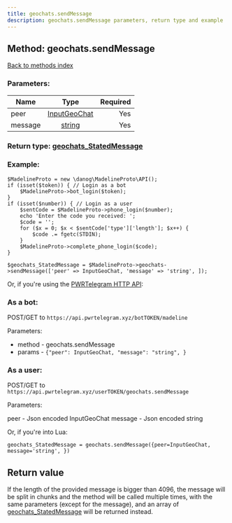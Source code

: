 ```yaml
---
title: geochats.sendMessage
description: geochats.sendMessage parameters, return type and example
---
```

## Method: geochats.sendMessage  
[Back to methods index](index.md)


### Parameters:

| Name     |    Type       | Required |
|----------|:-------------:|---------:|
|peer|[InputGeoChat](../types/InputGeoChat.md) | Yes|
|message|[string](../types/string.md) | Yes|


### Return type: [geochats\_StatedMessage](../types/geochats_StatedMessage.md)

### Example:


```
$MadelineProto = new \danog\MadelineProto\API();
if (isset($token)) { // Login as a bot
    $MadelineProto->bot_login($token);
}
if (isset($number)) { // Login as a user
    $sentCode = $MadelineProto->phone_login($number);
    echo 'Enter the code you received: ';
    $code = '';
    for ($x = 0; $x < $sentCode['type']['length']; $x++) {
        $code .= fgetc(STDIN);
    }
    $MadelineProto->complete_phone_login($code);
}

$geochats_StatedMessage = $MadelineProto->geochats->sendMessage(['peer' => InputGeoChat, 'message' => 'string', ]);
```

Or, if you're using the [PWRTelegram HTTP API](https://pwrtelegram.xyz):

### As a bot:

POST/GET to `https://api.pwrtelegram.xyz/botTOKEN/madeline`

Parameters:

* method - geochats.sendMessage
* params - `{"peer": InputGeoChat, "message": "string", }`



### As a user:

POST/GET to `https://api.pwrtelegram.xyz/userTOKEN/geochats.sendMessage`

Parameters:

peer - Json encoded InputGeoChat
message - Json encoded string



Or, if you're into Lua:

```
geochats_StatedMessage = geochats.sendMessage({peer=InputGeoChat, message='string', })
```


## Return value 

If the length of the provided message is bigger than 4096, the message will be split in chunks and the method will be called multiple times, with the same parameters (except for the message), and an array of [geochats\_StatedMessage](../types/geochats_StatedMessage.md) will be returned instead.


